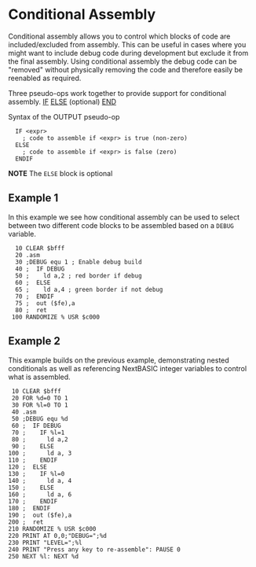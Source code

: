 # Conditional Assembly
Conditional assembly allows you to control which blocks of code are included/excluded from assembly. This can be useful in cases where you might want to include debug code during development but exclude it from the final assembly. Using conditional assembly the debug code can be "removed" without physically removing the code and therefore easily be reenabled as required.

Three pseudo-ops work together to provide support for conditional assembly.
[IF](Pseudo-ops.md#ifelseend)
[ELSE](Pseudo-ops.md#ifelseend) (optional)
[END](Pseudo-ops.md#ifelseend)

Syntax of the OUTPUT pseudo-op
```
  IF <expr>
    ; code to assemble if <expr> is true (non-zero)
  ELSE
    ; code to assemble if <expr> is false (zero)
  ENDIF
```
**NOTE** The `ELSE` block is optional

## Example 1

In this example we see how conditional assembly can be used to select between two different code blocks to be assembled based on a `DEBUG` variable.
```
  10 CLEAR $bfff
  20 .asm
  30 ;DEBUG equ 1 ; Enable debug build
  40 ;  IF DEBUG
  50 ;    ld a,2 ; red border if debug
  60 ;  ELSE
  65 ;    ld a,4 ; green border if not debug
  70 ;  ENDIF
  75 ;  out ($fe),a
  80 ;  ret
 100 RANDOMIZE % USR $c000
 ```

 ## Example 2

 This example builds on the previous example, demonstrating nested conditionals as well as referencing NextBASIC integer variables to control what is assembled.

 ```
  10 CLEAR $bfff
  20 FOR %d=0 TO 1
  30 FOR %l=0 TO 1
  40 .asm
  50 ;DEBUG equ %d
  60 ;  IF DEBUG
  70 ;    IF %l=1
  80 ;      ld a,2
  90 ;    ELSE
 100 ;      ld a, 3
 110 ;    ENDIF
 120 ;  ELSE
 130 ;    IF %l=0
 140 ;      ld a, 4
 150 ;    ELSE
 160 ;      ld a, 6
 170 ;    ENDIF
 180 ;  ENDIF
 190 ;  out ($fe),a
 200 ;  ret
 210 RANDOMIZE % USR $c000
 220 PRINT AT 0,0;"DEBUG=";%d
 230 PRINT "LEVEL=";%l
 240 PRINT "Press any key to re-assemble": PAUSE 0
 250 NEXT %l: NEXT %d
 ```


